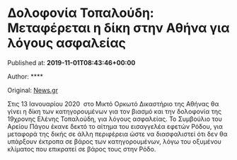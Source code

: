 
# Δολοφονία Τοπαλούδη: Μεταφέρεται η δίκη στην Αθήνα για λόγους ασφαλείας

Published at: **2019-11-01T08:43:46+00:00**

Author: ****

Original: [News.gr](https://www.news.gr/ellada/article/2014748/dolofonia-topaloudi-metaferete-i-diki-stin-athina-gia-logous-asfalias.html)

Στις 13 Ιανουαρίου 2020  στο Μικτό Ορκωτό Δικαστήριο της Αθήνας θα γίνει η δίκη των κατηγορουμένων για τον βιασμό και την δολοφονία της 19χρονης Ελένης Τοπαλούδη, για λόγους ασφαλείας.
Το Συμβούλιο του Αρείου Πάγου έκανε δεκτό το αίτημα του εισαγγελέα εφετών Ρόδου, για μεταφορά της δικής σε άλλη περιφέρεια ώστε να διασφαλιστεί ότι δεν θα υπάρξουν έκτροπα σε βάρος των κατηγορουμένων, λόγω του οξυμένου κλίματος που επικρατεί σε βάρος τους στην Ρόδο.
